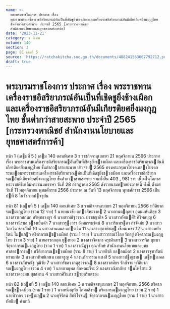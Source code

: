 ```yaml
---
name: >-
  พระบรมราชโองการ ประกาศ เรื่อง
  พระราชทานเครื่องราชอิสริยาภรณ์อันเป็นที่เชิดชูยิ่งช้างเผือกและเครื่องราชอิสริยาภรณ์อันมีเกียรติยศยิ่งมงกุฎไทย
  ชั้นต่ำกว่าสายสะพาย ประจำปี 2565 [กระทรวงพาณิชย์
  สำนักงานนโยบายและยุทธศาสตร์การค้า]
date: '2023-11-21'
category: ข พิเศษ
volume: 140
section: 3
page: 81 เล่มที่ 5
source: 'https://ratchakitcha.soc.go.th/documents/488241563667792712.pdf'
draft: true
---
```


# พระบรมราชโองการ ประกาศ เรื่อง พระราชทานเครื่องราชอิสริยาภรณ์อันเป็นที่เชิดชูยิ่งช้างเผือกและเครื่องราชอิสริยาภรณ์อันมีเกียรติยศยิ่งมงกุฎไทย ชั้นต่ำกว่าสายสะพาย ประจำปี 2565 [กระทรวงพาณิชย์ สำนักงานนโยบายและยุทธศาสตร์การค้า]

หน้า 1 (เลมที่ 5 ) เลม 140 ตอนพิเศษ 3 ข ราชกิจจานุเบกษา 21 พฤศจิกายน 2566 ประกาศ เรื่อง พระราชทานเครื่องราชอิสริยาภรณอันเป็นที่เชิดชูยิ่งชางเผือก และเครื่องราชอิสริยาภรณอันมีเกียรติยศยิ่งมงกุฎไทย ชั้นต่ํากวาสายสะพาย ประจําป 2565 ทรงพระกรุณาโปรดเกลาโปรดกระหมอมพระราชทานเครื่องราชอิสริยาภรณอันเป็นที่เชิดชูยิ่งชางเผือก และเครื่องราชอิสริยาภรณอันมีเกียรติยศยิ่งมงกุฎไทย ชั้นต่ํากวาสายสะพาย รวมทั้งสิ้น 403 , 981 ราย เนื่องในโอกาสพระราชพิธีเฉลิมพระชนมพรรษา วันที่ 28 กรกฎาคม 2565 ดังรายนามทายประกาศนี้ ทั้งนี้ ตั้งแต่วันที่ 11 พฤศจิกายน พุทธศักราช 2566 ประกาศ ณ วันที่ 13 พฤศจิกายน พุทธศักราช 2566 เป็นปที่ 8 ในรัชกาลปจจุบัน

หน้า 81 (เลมที่ 5 ) เลม 140 ตอนพิเศษ 3 ข ราชกิจจานุเบกษา 21 พฤศจิกายน 2566 ทวีติยาภรณมงกุฎไทย (รวม 12 ราย) 1 นายทนงชัย แกวสีหะวงค 2 นางกานตกุลยา อุดมมหันติสุข 3 นางสาวเกศกนก ศรีพุทธางกูร 4 นางสาวณัฐวรรณ ปราชญากิจ 5 นางสาวทัศนศิริ ศิริพลบุญ 6 นางสาวนิรมล ชางเย็นฉ่ํา 7 นางสาวรุงวรา อังศธรรมรัตน์ 8 นางวรินทรดา กําจัดภัย 9 นางสาววิภาวิน ชลาภักดี 10 นางสาวศานตมล แกวเงิน 11 นางสาวศุภาพิชญ เขื่อนเพชร 12 นางสาวหทัยรัตน์ ไมแกว ตริตาภรณชางเผือก (รวม 1 ราย) 1 นางสาววรรณวิไลย รักอยู่ ตริตาภรณมงกุฎไทย (รวม 3 ราย) 1 นายอรรถกฤต ยุงทอง 2 นางสาวจิดาภา ครุธอินทร 3 นางสาววรจิต บุษบา จัตุรถาภรณมงกุฎไทย (รวม 1 ราย) 1 นางสาวณัฏฐา คุณารักษ์ สํานักงานนโยบายและยุทธศาสตรการคา ทวีติยาภรณชางเผือก (รวม 8 ราย) 1 นายกีรติ กลอมมิตร 2 นางสาวจุฑารัตน์ พรหมทัต 3 นางสาวทิพย์เกษม เมฆจรูญ 4 นางนภัสวรรณ แสงสี 5 นางสาวปญชาน เลหมงคล 6 นางสาวภัทรณัฐ วุฒิวัย 7 นางสาวรัชดา เกตุสุวรรณ 8 นางสาวศศิธร รักสัจจะ ทวีติยาภรณมงกุฎไทย (รวม 4 ราย) 1 นายภาณุพล ลักษณะวีระ 2 นางสาวณิชาภัทร รมโพธิ์สระ 3 นางสาวดวงมน สุขสมาน 4 นางสาวศิรินภา ชวยตรึกตรอง

หน้า 82 (เลมที่ 5 ) เลม 140 ตอนพิเศษ 3 ข ราชกิจจานุเบกษา 21 พฤศจิกายน 2566 ตริตาภรณชางเผือก (รวม 1 ราย ) 1 นางหนึ่งฤทัย โกมลสิงห ตริตาภรณมงกุฎไทย (รวม 2 ราย) 1 นายทิวากร วงษชะอุม 2 นางศุจิรัตน์ สิทธิโรจน จัตุรถาภรณมงกุฎไทย (รวม 1 ราย) 1 นางสาวทัศนีย คําชาลี
